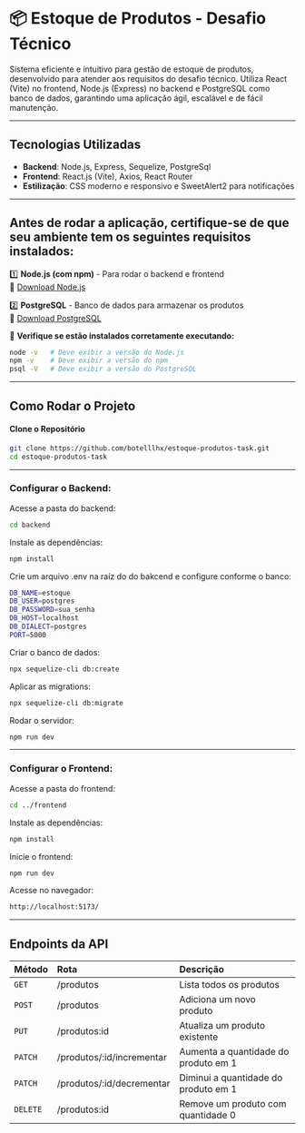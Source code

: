 # 📦 Estoque de Produtos - Desafio Técnico

Sistema eficiente e intuitivo para gestão de estoque de produtos, desenvolvido para atender aos requisitos do desafio técnico. Utiliza React (Vite) no frontend, Node.js (Express) no backend e PostgreSQL como banco de dados, garantindo uma aplicação ágil, escalável e de fácil manutenção.

---

## Tecnologias Utilizadas

- **Backend**: Node.js, Express, Sequelize, PostgreSql
- **Frontend**: React.js (Vite), Axios, React Router
- **Estilização**: CSS moderno e responsivo e SweetAlert2 para notificações

---

## Antes de rodar a aplicação, certifique-se de que seu ambiente tem os seguintes requisitos instalados:  

1️⃣ **Node.js (com npm)** - Para rodar o backend e frontend  
🔗 [Download Node.js](https://nodejs.org/)  

2️⃣ **PostgreSQL** - Banco de dados para armazenar os produtos  
🔗 [Download PostgreSQL](https://www.postgresql.org/download/)  

📌 **Verifique se estão instalados corretamente executando:**  
```bash
node -v   # Deve exibir a versão do Node.js
npm -v    # Deve exibir a versão do npm
psql -V   # Deve exibir a versão do PostgreSQL
```

---

## Como Rodar o Projeto

#### Clone o Repositório
```bash
git clone https://github.com/botelllhx/estoque-produtos-task.git
cd estoque-produtos-task
```

---

### Configurar o Backend: 

Acesse a pasta do backend:
```bash
cd backend
```

Instale as dependências:
```bash
npm install
```

Crie um arquivo .env na raíz do do bakcend e configure conforme o banco:
```bash
DB_NAME=estoque
DB_USER=postgres
DB_PASSWORD=sua_senha
DB_HOST=localhost
DB_DIALECT=postgres
PORT=5000
```

Criar o banco de dados:
```bash
npx sequelize-cli db:create
```

Aplicar as migrations:
```bash
npx sequelize-cli db:migrate
```

Rodar o servidor:
```bash
npm run dev
```

---

### Configurar o Frontend:

Acesse a pasta do frontend:
```bash
cd ../frontend
```

Instale as dependências:
```bash
npm install
```

Inicie o frontend:
```bash
npm run dev
```

Acesse no navegador:
```bash
http://localhost:5173/
```

---

## Endpoints da API

| Método | Rota | Descrição |
| :--- | :--- | :--- |
| `GET` | /produtos | Lista todos os produtos |
| `POST` | /produtos | Adiciona um novo produto |
| `PUT` | /produtos:id | Atualiza um produto existente |
| `PATCH` | /produtos/:id/incrementar | Aumenta a quantidade do produto em 1 |
| `PATCH` | /produtos/:id/decrementar | Diminui a quantidade do produto em 1 |
| `DELETE` | /produtos:id | Remove um produto com quantidade 0 |

